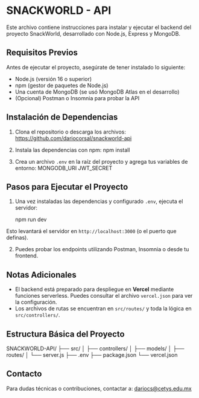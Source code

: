 # SNACKWORLD - API

Este archivo contiene instrucciones para instalar y ejecutar el backend del proyecto SnackWorld, desarrollado con Node.js, Express y MongoDB.

## Requisitos Previos

Antes de ejecutar el proyecto, asegúrate de tener instalado lo siguiente:

- Node.js (versión 16 o superior)
- npm (gestor de paquetes de Node.js)
- Una cuenta de MongoDB (se usó MongoDB Atlas en el desarrollo)
- (Opcional) Postman o Insomnia para probar la API

## Instalación de Dependencias

1. Clona el repositorio o descarga los archivos:
   https://github.com/dariocorsal/snackworld-api

2. Instala las dependencias con npm:
   npm install

3. Crea un archivo `.env` en la raíz del proyecto y agrega tus variables de entorno:
   MONGODB_URI
   JWT_SECRET

## Pasos para Ejecutar el Proyecto

1. Una vez instaladas las dependencias y configurado `.env`, ejecuta el servidor:

   npm run dev

Esto levantará el servidor en `http://localhost:3000` (o el puerto que definas).

2. Puedes probar los endpoints utilizando Postman, Insomnia o desde tu frontend.

## Notas Adicionales

- El backend está preparado para despliegue en **Vercel** mediante funciones serverless. Puedes consultar el archivo `vercel.json` para ver la configuración.
- Los archivos de rutas se encuentran en `src/routes/` y toda la lógica en `src/controllers/`.

## Estructura Básica del Proyecto

SNACKWORLD-API/
├── src/
│ ├── controllers/
│ ├── models/
│ ├── routes/
│ └── server.js
├── .env
├── package.json
└── vercel.json

## Contacto

Para dudas técnicas o contribuciones, contactar a: dariocs@cetys.edu.mx
